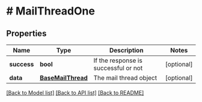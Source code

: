 # # MailThreadOne

## Properties

Name | Type | Description | Notes
------------ | ------------- | ------------- | -------------
**success** | **bool** | If the response is successful or not | [optional]
**data** | [**BaseMailThread**](BaseMailThread.md) | The mail thread object | [optional]

[[Back to Model list]](../../README.md#models) [[Back to API list]](../../README.md#endpoints) [[Back to README]](../../README.md)
